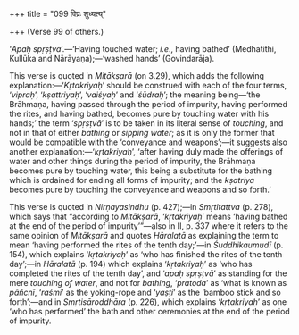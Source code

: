 +++
title = "099 विप्रः शुध्यत्य्"

+++
(Verse 99 of others.)

‘*Apaḥ spṛṣṭvā*’.—‘Having touched water; *i.e*., having bathed’
(Medhātithi, Kullūka and Nārāyaṇa);—‘washed hands’ (Govindarāja).

This verse is quoted in *Mitākṣarā* (on 3.29), which adds the following
explanation:—‘*Kṛtakriyaḥ*’ should be construed with each of the four
terms, ‘*vipraḥ*’, ‘*kṣattriyaḥ*’, ‘*vaiśyaḥ*’ and ‘*śūdraḥ*’; the
meaning being—‘the Brāhmaṇa, having passed through the period of
impurity, having performed the rites, and having bathed, becomes pure by
touching water with his hands;’ the term ‘*spṛṣṭvā*’ is to be taken in
its literal sense of *touching*, and not in that of either *bathing* or
*sipping water*; as it is only the former that would be compatible with
the ‘conveyance and weapons’;—it suggests also another
explanation:—‘*kṛtakriyaḥ*’, ‘after having duly made the offerings of
water and other things during the period of impurity, the Brāhmaṇa
becomes pure by touching water, this being a substitute for the bathing
which is ordained for ending all forms of impurity; and the *kṣatriya*
becomes pure by touching the conveyance and weapons and so forth.’

This verse is quoted in *Nirṇayasindhu* (p. 427);—in *Smṛtitattva* (p.
278), which says that “according to *Mitākṣarā*, ‘*kṛtakriyaḥ*’ means
‘having bathed at the end of the period of impurity’”—also in II, p. 337
where it refers to the same opinion of *Mitākṣarā* and quotes *Hāralatā*
as explaining the term to mean ‘having performed the rites of the tenth
day;’—in *Śuddhikaumudī* (p. 154), which explains ‘*kṛtakriyaḥ*’ as ‘who
has finished the rites of the tenth day’;—in *Hāralatā* (p. 194) which
explains ‘*kṛtakriyaḥ*’ as ‘who has completed the rites of the tenth
day’, and ‘*apaḥ spṛṣṭvā*’ as standing for the mere *touching of water*,
and not for *bathing*, ‘*pratoda*’ as ‘what is known as *pāñcnī*,
‘*raśmi*’ as the yoking-rope and ‘*yaṣṭi*’ as the ‘bamboo stick and so
forth’;—and in *Smṛtisāroddhāra* (p. 226), which explains ‘*kṛtakriyaḥ*’
as one ‘who has performed’ the bath and other ceremonies at the end of
the period of impurity.
